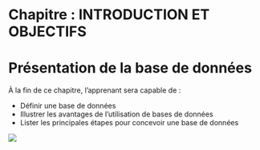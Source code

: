 # Chapitre : INTRODUCTION ET OBJECTIFS


# Présentation de la base de données

À la fin de ce chapitre, l’apprenant sera capable de :

* Définir une base de données
* Illustrer les avantages de l’utilisation de bases de données
* Lister les principales étapes pour concevoir une base de données

![](https://i.imgur.com/ydMDdQF.png)
